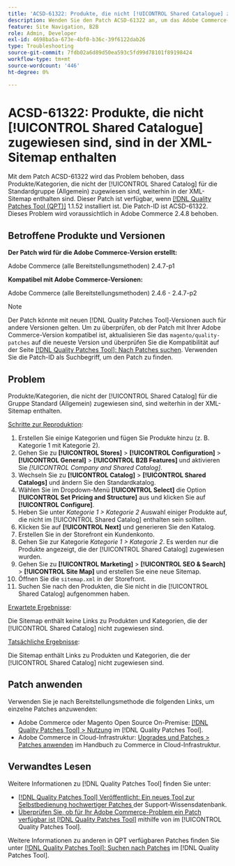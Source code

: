 ```yaml
---
title: 'ACSD-61322: Produkte, die nicht [!UICONTROL Shared Catalogue] zugewiesen sind, sind in der XML-Sitemap enthalten'
description: Wenden Sie den Patch ACSD-61322 an, um das Adobe Commerce-Problem zu beheben, bei dem Produkte/Kategorien, die nicht der [!UICONTROL Shared Catalog] für die Standardgruppe (Allgemein) zugewiesen sind, weiterhin in der XML-Sitemap enthalten sind.
feature: Site Navigation, B2B
role: Admin, Developer
exl-id: 4698ba5a-673e-4bf0-b36c-39f6122dab26
type: Troubleshooting
source-git-commit: 7fdb02a6d89d50ea593c5fd99d78101f89198424
workflow-type: tm+mt
source-wordcount: '446'
ht-degree: 0%

---
```


# ACSD-61322: Produkte, die nicht [!UICONTROL Shared Catalogue] zugewiesen sind, sind in der XML-Sitemap enthalten

Mit dem Patch ACSD-61322 wird das Problem behoben, dass Produkte/Kategorien, die nicht der [!UICONTROL Shared Catalog] für die Standardgruppe (Allgemein) zugewiesen sind, weiterhin in der XML-Sitemap enthalten sind. Dieser Patch ist verfügbar, wenn [[!DNL Quality Patches Tool (QPT)]](https://experienceleague.adobe.com/de/docs/commerce-operations/tools/quality-patches-tool/quality-patches-tool-to-self-serve-quality-patches) 1.1.52 installiert ist. Die Patch-ID ist ACSD-61322. Dieses Problem wird voraussichtlich in Adobe Commerce 2.4.8 behoben.

## Betroffene Produkte und Versionen

**Der Patch wird für die Adobe Commerce-Version erstellt:**

Adobe Commerce (alle Bereitstellungsmethoden) 2.4.7-p1

**Kompatibel mit Adobe Commerce-Versionen:**

Adobe Commerce (alle Bereitstellungsmethoden) 2.4.6 - 2.4.7-p2

>[!NOTE]
>
>Der Patch könnte mit neuen [!DNL Quality Patches Tool]-Versionen auch für andere Versionen gelten. Um zu überprüfen, ob der Patch mit Ihrer Adobe Commerce-Version kompatibel ist, aktualisieren Sie das `magento/quality-patches` auf die neueste Version und überprüfen Sie die Kompatibilität auf der Seite [[!DNL Quality Patches Tool]: Nach Patches suchen](https://experienceleague.adobe.com/tools/commerce-quality-patches/index.html?lang=de). Verwenden Sie die Patch-ID als Suchbegriff, um den Patch zu finden.

## Problem

Produkte/Kategorien, die nicht der [!UICONTROL Shared Catalog] für die Gruppe Standard (Allgemein) zugewiesen sind, sind weiterhin in der XML-Sitemap enthalten.

<u>Schritte zur Reproduktion</u>:

1. Erstellen Sie einige Kategorien und fügen Sie Produkte hinzu (z. B. Kategorie 1 mit Kategorie 2).
1. Gehen Sie zu **[!UICONTROL Stores]** > **[!UICONTROL Configuration]** > **[!UICONTROL General]** > **[!UICONTROL B2B Features]** und aktivieren Sie *[!UICONTROL Company and Shared Catalog]*.
1. Wechseln Sie zu **[!UICONTROL Catalog]** > **[!UICONTROL Shared Catalogs]** und ändern Sie den Standardkatalog.
1. Wählen Sie im Dropdown-Menü **[!UICONTROL Select]** die Option **[!UICONTROL Set Pricing and Structure]** aus und klicken Sie auf **[!UICONTROL Configure]**.
1. Heben Sie unter *Kategorie 1 > Kategorie 2* Auswahl einiger Produkte auf, die nicht im [!UICONTROL Shared Catalog] enthalten sein sollten.
1. Klicken Sie auf **[!UICONTROL Next]** und generieren Sie den Katalog.
1. Erstellen Sie in der Storefront ein Kundenkonto.
1. Gehen Sie zur Kategorie *Kategorie 1 > Kategorie 2*. Es werden nur die Produkte angezeigt, die der [!UICONTROL Shared Catalog] zugewiesen wurden.
1. Gehen Sie zu **[!UICONTROL Marketing]** > **[!UICONTROL SEO & Search]** > **[!UICONTROL Site Map]** und erstellen Sie eine neue Sitemap.
1. Öffnen Sie die `sitemap.xml` in der Storefront.
1. Suchen Sie nach den Produkten, die Sie nicht in die [!UICONTROL Shared Catalog] aufgenommen haben.

<u>Erwartete Ergebnisse</u>:

Die Sitemap enthält keine Links zu Produkten und Kategorien, die der [!UICONTROL Shared Catalog] nicht zugewiesen sind.

<u>Tatsächliche Ergebnisse</u>:

Die Sitemap enthält Links zu Produkten und Kategorien, die der [!UICONTROL Shared Catalog] nicht zugewiesen sind.

## Patch anwenden

Verwenden Sie je nach Bereitstellungsmethode die folgenden Links, um einzelne Patches anzuwenden:

* Adobe Commerce oder Magento Open Source On-Premise: [[!DNL Quality Patches Tool] > Nutzung](/help/tools/quality-patches-tool/usage.md) im [!DNL Quality Patches Tool].
* Adobe Commerce in Cloud-Infrastruktur: [Upgrades und Patches > Patches anwenden](https://experienceleague.adobe.com/docs/commerce-cloud-service/user-guide/develop/upgrade/apply-patches.html?lang=de) im Handbuch zu Commerce in Cloud-Infrastruktur.

## Verwandtes Lesen

Weitere Informationen zu [!DNL Quality Patches Tool] finden Sie unter:

* [[!DNL Quality Patches Tool] Veröffentlicht: Ein neues Tool zur Selbstbedienung hochwertiger Patches ](https://experienceleague.adobe.com/de/docs/commerce-operations/tools/quality-patches-tool/quality-patches-tool-to-self-serve-quality-patches) der Support-Wissensdatenbank.
* [Überprüfen Sie, ob für Ihr Adobe Commerce-Problem ein Patch verfügbar ist [!DNL Quality Patches Tool]](/help/tools/quality-patches-tool/patches-available-in-qpt/check-patch-for-magento-issue-with-magento-quality-patches.md) mithilfe von im [!UICONTROL Quality Patches Tool].


Weitere Informationen zu anderen in QPT verfügbaren Patches finden Sie unter [[!DNL Quality Patches Tool]: Suchen nach Patches](https://experienceleague.adobe.com/tools/commerce-quality-patches/index.html?lang=de) im [!DNL Quality Patches Tool].
